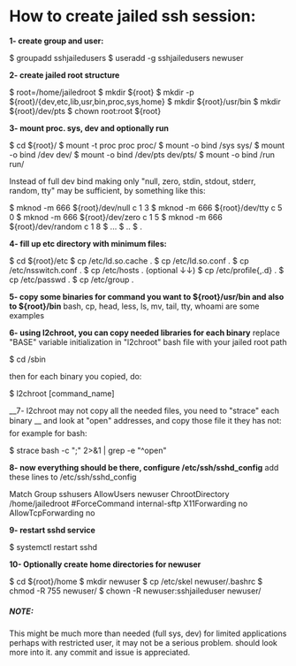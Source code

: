 # How to create jailed ssh session:

__1- create group and user:__

$ groupadd sshjailedusers
$ useradd -g sshjailedusers newuser

__2- create jailed root structure__

$ root=/home/jailedroot
$ mkdir ${root}
$ mkdir -p ${root}/{dev,etc,lib,usr,bin,proc,sys,home}
$ mkdir ${root}/usr/bin
$ mkdir ${root}/dev/pts
$ chown root:root ${root}

__3- mount proc. sys, dev and optionally run__

$ cd ${root}/
$ mount -t proc proc proc/
$ mount -o bind /sys sys/
$ mount -o bind /dev dev/
$ mount -o bind /dev/pts dev/pts/
$ mount -o bind /run run/

Instead of full dev bind making only "null,  zero, stdin, stdout, stderr, random, tty"
may be sufficient, by something like this:

$ mknod -m 666 ${root}/dev/null c 1 3
$ mknod -m 666 ${root}/dev/tty c 5 0
$ mknod -m 666 ${root}/dev/zero c 1 5
$ mknod -m 666 ${root}/dev/random c 1 8
$ ...
$ ..
$ .

__4- fill up etc directory with minimum files:__

$ cd ${root}/etc
$ cp /etc/ld.so.cache .
$ cp /etc/ld.so.conf .
$ cp /etc/nsswitch.conf .
$ cp /etc/hosts .
(optional ↓↓)
$ cp /etc/profile{,.d} .
$ cp /etc/passwd .
$ cp /etc/group .

__5- copy some binaries for command you want to ${root}/usr/bin and also to ${root}/bin__
bash, cp, head, less, ls, mv, tail, tty, whoami are some examples

__6- using l2chroot, you can copy needed libraries for each binary__
replace "BASE" variable initialization in "l2chroot" bash file with your jailed root path

$ cd /sbin

then for each binary you copied, do:

$ l2chroot [command_name]

__7- l2chroot may not copy all the needed files, you need to "strace" each binary __
and look at "open" addresses, and copy those file it they has not:
for example for bash:

$ strace bash -c ";" 2>&1 | grep -e "^open"

__8- now everything should be there, configure /etc/ssh/sshd_config__
add these lines to /etc/ssh/sshd_config

Match Group sshusers
    AllowUsers newuser
    ChrootDirectory /home/jailedroot
    #ForceCommand internal-sftp
    X11Forwarding no
    AllowTcpForwarding no

__9- restart sshd service__

$ systemctl restart sshd

__10- Optionally create home directories for newuser__

$ cd ${root}/home
$ mkdir newuser
$ cp /etc/skel newuser/.bashrc
$ chmod -R 755 newuser/
$ chown -R newuser:sshjaileduser newuser/


##### NOTE:
This might be much more than needed (full sys, dev) for limited applications
perhaps with restricted user, it may not be a serious problem. should look more 
into it.
any commit and issue is appreciated.
